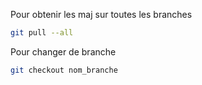 Pour obtenir les maj sur toutes les branches 

```bash
git pull --all
```

Pour changer de branche

```bash
git checkout nom_branche
```